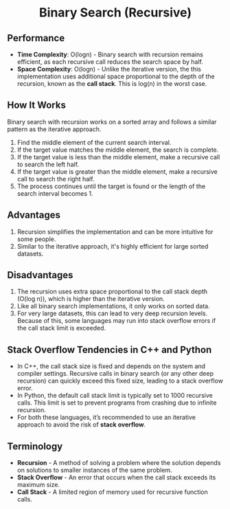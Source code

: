 <h1 align="center">Binary Search (Recursive)</h1>

## Performance
- **Time Complexity**: O(logn) - Binary search with recursion remains efficient, as each recursive call reduces the search space by half.
- **Space Complexity**: O(logn) - Unlike the iterative version, the this implementation uses additional space proportional to the depth of the recursion, known as the **call stack**. This is log(n) in the worst case.

## How It Works
Binary search with recursion works on a sorted array and follows a similar pattern as the iterative approach.
1. Find the middle element of the current search interval.
2. If the target value matches the middle element, the search is complete.
3. If the target value is less than the middle element, make a recursive call to search the left half.
4. If the target value is greater than the middle element, make a recursive call to search the right half.
5. The process continues until the target is found or the length of the search interval becomes 1.

## Advantages
1. Recursion simplifies the implementation and can be more intuitive for some people.
2. Similar to the iterative approach, it's highly efficient for large sorted datasets.

## Disadvantages
1. The recursion uses extra space proportional to the call stack depth (O(log n)), which is higher than the iterative version.
2. Like all binary search implementations, it only works on sorted data.
3. For very large datasets, this can lead to very deep recursion levels. Because of this, some languages may run into stack overflow errors if the call stack limit is exceeded.

## Stack Overflow Tendencies in C++ and Python
- In C++, the call stack size is fixed and depends on the system and compiler settings. Recursive calls in binary search (or any other deep recursion) can quickly exceed this fixed size, leading to a stack overflow error.
- In Python, the default call stack limit is typically set to 1000 recursive calls. This limit is set to prevent programs from crashing due to infinite recursion.
- For both these languages, it’s recommended to use an iterative approach to avoid the risk of **stack overflow**.

## Terminology
- **Recursion** - A method of solving a problem where the solution depends on solutions to smaller instances of the same problem.
- **Stack Overflow** - An error that occurs when the call stack exceeds its maximum size.
- **Call Stack** - A limited region of memory used for recursive function calls.